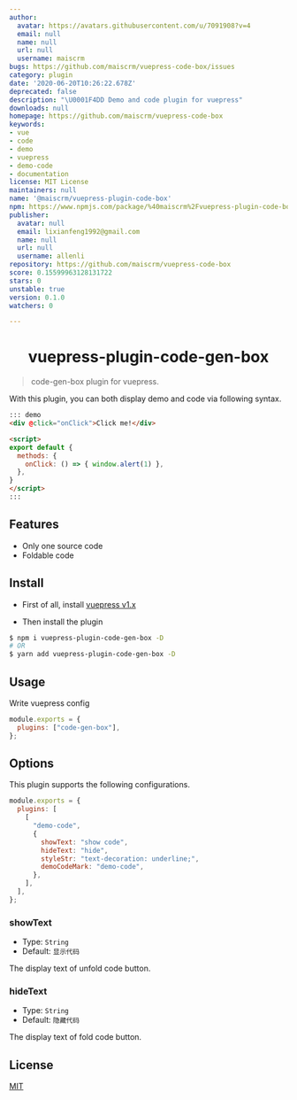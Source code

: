 ```yaml
---
author:
  avatar: https://avatars.githubusercontent.com/u/7091908?v=4
  email: null
  name: null
  url: null
  username: maiscrm
bugs: https://github.com/maiscrm/vuepress-code-box/issues
category: plugin
date: '2020-06-20T10:26:22.678Z'
deprecated: false
description: "\U0001F4DD Demo and code plugin for vuepress"
downloads: null
homepage: https://github.com/maiscrm/vuepress-code-box
keywords:
- vue
- code
- demo
- vuepress
- demo-code
- documentation
license: MIT License
maintainers: null
name: '@maiscrm/vuepress-plugin-code-box'
npm: https://www.npmjs.com/package/%40maiscrm%2Fvuepress-plugin-code-box
publisher:
  avatar: null
  email: lixianfeng1992@gmail.com
  name: null
  url: null
  username: allenli
repository: https://github.com/maiscrm/vuepress-code-box
score: 0.15599963128131722
stars: 0
unstable: true
version: 0.1.0
watchers: 0

---
```


<h1 align="center">vuepress-plugin-code-gen-box</h1>

> code-gen-box plugin for vuepress.

With this plugin, you can both display demo and code via following syntax.

```md
::: demo
<div @click="onClick">Click me!</div>

<script>
export default {
  methods: {
    onClick: () => { window.alert(1) },
  },
}
</script>
:::
```

## Features

- Only one source code
- Foldable code

## Install

- First of all, install [vuepress v1.x](https://github.com/vuejs/vuepress)

- Then install the plugin

```bash
$ npm i vuepress-plugin-code-gen-box -D
# OR
$ yarn add vuepress-plugin-code-gen-box -D
```

## Usage

Write vuepress config

```js
module.exports = {
  plugins: ["code-gen-box"],
};
```

## Options

This plugin supports the following configurations.

```js
module.exports = {
  plugins: [
    [
      "demo-code",
      {
        showText: "show code",
        hideText: "hide",
        styleStr: "text-decoration: underline;",
        demoCodeMark: "demo-code",
      },
    ],
  ],
};
```

### showText

- Type: `String`
- Default: `显示代码`

The display text of unfold code button.

### hideText

- Type: `String`
- Default: `隐藏代码`

The display text of fold code button.

## License

[MIT](http://opensource.org/licenses/MIT)
